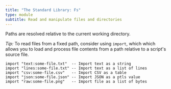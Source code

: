 ```yaml
---
title: "The Standard Library: Fs"
type: module
subtitle: Read and manipulate files and directories
---
```


Paths are resolved relative to the current working directory.

_Tip:_ To read files from a fixed path, consider using `import`, which which
allows you to load and process file contents from a path relative to a script's
source file.

```ptls --no-eval
import "text:some-file.txt"  -- Import text as a string
import "lines:some-file.txt" -- Import text as a list of lines
import "csv:some-file.csv"   -- Import CSV as a table
import "json:some-file.json" -- Import JSON as a ptls value
import "raw:some-file.png"   -- Import file as a list of bytes
```
